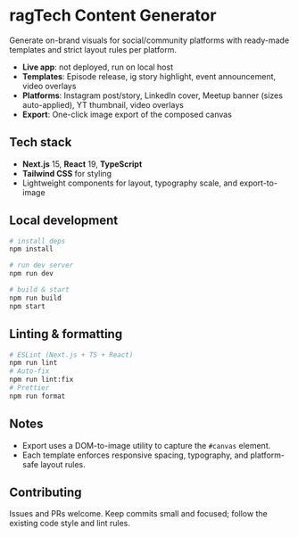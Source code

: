 # ragTech Content Generator

Generate on-brand visuals for social/community platforms with ready-made templates and strict layout rules per platform.

- **Live app**: not deployed, run on local host
- **Templates**: Episode release, ig story highlight, event announcement, video overlays
- **Platforms**: Instagram post/story, LinkedIn cover, Meetup banner (sizes auto-applied), YT thumbnail, video overlays
- **Export**: One-click image export of the composed canvas

## Tech stack
- **Next.js** 15, **React** 19, **TypeScript**
- **Tailwind CSS** for styling
- Lightweight components for layout, typography scale, and export-to-image

## Local development
```bash
# install deps
npm install

# run dev server
npm run dev

# build & start
npm run build
npm start
```

## Linting & formatting
```bash
# ESLint (Next.js + TS + React)
npm run lint
# Auto-fix
npm run lint:fix
# Prettier
npm run format
```

## Notes
- Export uses a DOM-to-image utility to capture the `#canvas` element.
- Each template enforces responsive spacing, typography, and platform-safe layout rules.

## Contributing
Issues and PRs welcome. Keep commits small and focused; follow the existing code style and lint rules.
